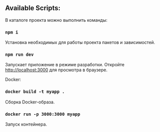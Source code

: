## Available Scripts:

В каталоге проекта можно выполнить команды:

### `npm i`

Установка необходимых для работы проекта пакетов и зависимостей.

### `npm run dev`

Запускает приложение в режиме разработки.
Откройте [http://localhost:3000](http://localhost:3000) для просмотра в браузере.

Docker:

### `docker build -t myapp .`

Сборка Docker-образа.

### `docker run -p 3000:3000 myapp`

Запуск контейнера.